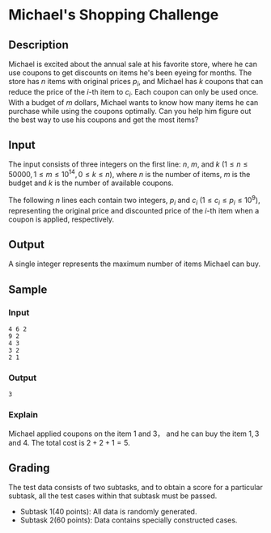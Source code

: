 # Michael's Shopping Challenge

## Description

Michael is excited about the annual sale at his favorite store, where he can use coupons to get discounts on items he's been eyeing for months. The store has $n$ items with original prices $p_i$, and Michael has $k$ coupons that can reduce the price of the $i$-th item to $c_i$. Each coupon can only be used once. With a budget of $m$ dollars, Michael wants to know how many items he can purchase while using the coupons optimally. Can you help him figure out the best way to use his coupons and get the most items?

## Input

The input consists of three integers on the first line: $n$, $m$, and $k$ $(1≤n≤50000,1≤m≤10^{14},0≤k≤n)$, where $n$ is the number of items, $m$ is the budget and $k$ is the number of available coupons.

The following $n$ lines each contain two integers, $p_i$ and $c_i$ $(1≤c_i≤p_i≤10^9)$, representing the original price and discounted price of the $i$-th item when a coupon is applied, respectively.

## Output

A single integer represents the maximum number of items Michael can buy.

## Sample

### Input

```
4 6 2
9 2
4 3
3 2
2 1
```

### Output

```
3
```

### Explain

Michael applied coupons on the item $1$ and $3$， and he can buy the item $1,3$ and $4$. The total cost is $2+2+1=5$.

## Grading

The test data consists of two subtasks, and to obtain a score for a particular subtask, all the test cases within that subtask must be passed.

- Subtask 1(40 points): All data is randomly generated.
- Subtask 2(60 points): Data contains specially constructed cases.